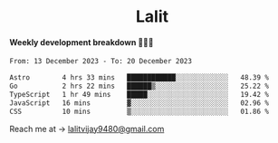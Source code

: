 <h1 align="center">Lalit</h1>

#### Weekly development breakdown 👨🏻‍💻
<!--START_SECTION:waka-->

```txt
From: 13 December 2023 - To: 20 December 2023

Astro        4 hrs 33 mins   ████████████░░░░░░░░░░░░░   48.39 %
Go           2 hrs 22 mins   ██████▒░░░░░░░░░░░░░░░░░░   25.22 %
TypeScript   1 hr 49 mins    █████░░░░░░░░░░░░░░░░░░░░   19.42 %
JavaScript   16 mins         ▓░░░░░░░░░░░░░░░░░░░░░░░░   02.96 %
CSS          10 mins         ▒░░░░░░░░░░░░░░░░░░░░░░░░   01.86 %
```

<!--END_SECTION:waka-->

Reach me at → lalitvijay9480@gmail.com
